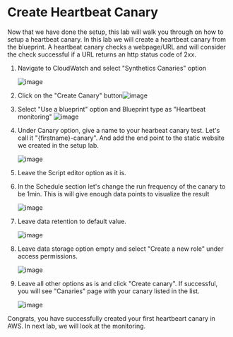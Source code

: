# Create Heartbeat Canary

Now that we have done the setup, this lab will walk you through on how to setup a heartbeat canary. In this lab we will create a heartbeat canary from the blueprint.
A heartbeat canary checks a webpage/URL and will consider the check successful if a URL returns an http status code of 2xx.

1. Navigate to CloudWatch and select "Synthetics Canaries" option
   
   ![image](https://user-images.githubusercontent.com/59352356/213642385-b2f280b0-84e8-48f0-9b07-522965f0e392.png)

2. Click on the "Create Canary" button![image](https://user-images.githubusercontent.com/59352356/213642849-b871568d-265b-4c7d-872b-d0be31162c8e.png)

3. Select "Use a blueprint" option and Blueprint type as "Heartbeat monitoring"  ![image](https://user-images.githubusercontent.com/59352356/213643751-83b04890-3a2c-4a25-b83d-e728b63fc31b.png)

4. Under Canary option, give a name to your hearbeat canary test. Let's call it "{firstname}-canary". And add the end point to the static website we created in the setup lab.
   
   ![image](https://user-images.githubusercontent.com/59352356/213858891-159a440b-e43b-46b4-8899-36920104779a.png)

5. Leave the Script editor option as it is.
6. In the Schedule section let's change the run frequency of the canary to be 1min. This is will give enough data points to visualize the result 

   ![image](https://user-images.githubusercontent.com/59352356/213644509-496c2218-7117-4ccd-8891-86005fe7931a.png)

7. Leave data retention to default value.

   ![image](https://user-images.githubusercontent.com/59352356/213644690-a58e64df-db30-416b-8f22-29d3b1b31b26.png)

8. Leave data storage option empty and select "Create a new role" under access permissions.

   ![image](https://user-images.githubusercontent.com/59352356/213858960-e4fa4879-5514-4645-9801-035f5a01f6fb.png)

9. Leave all other options as is and click "Create canary". If successful, you will see "Canaries" page with your canary listed in the list.

   ![image](https://user-images.githubusercontent.com/59352356/213859049-cc0b87c8-25b6-4fbf-b72e-0e8f85e1e4bc.png)

Congrats, you have successfully created your first heartbeart canary in AWS. In next lab, we will look at the monitoring.
